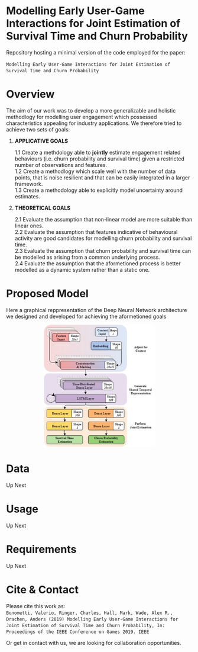 # Modelling Early User-Game Interactions for Joint Estimation of Survival Time and Churn Probability
Repository hosting a minimal version of the code employed for the paper:  
  
`Modelling Early User-Game Interactions for Joint Estimation of Survival Time and Churn Probability` 
  
# Overview
The aim of our work was to develop a more generalizable and holistic methodlogy for modelling user engagement which possessed characteristics appealing for industry applications. We therefore tried to achieve two sets of goals: 
  
1. **APPLICATIVE GOALS**

   1.1 Create a methdology able to **jointly** estimate engagement related behaviours (i.e. churn probability and survival time) given a          restricted number of observations and features.  
   1.2 Create a methodlogy which scale well with the number of data points, that is noise resilient and that can be easily integrated in a        larger framework.  
   1.3 Create a methodology able to explicitly model uncertainty around estimates.  
  
2. **THEORETICAL GOALS**  
   
   2.1 Evaluate the assumption that non-linear model are more suitable than linear ones.  
   2.2 Evaluate the assumption that features indicative of behavioural activity are good candidates for modelling churn probability and          survival time.  
   2.3 Evaluate the assumption that churn probability and survival time can be modelled as arising from a common underlying process.  
   2.4 Evaluate the assumption that the aformetioned process is better modelled as a dynamic system rather than a static one.  
  
# Proposed Model
Here a graphical reppresentation of the Deep Neural Network architecture we designed and developed for achieving the aformetioned goals  
  
<p align="center">   
  <img width="300" height="330" src="https://raw.githubusercontent.com/vb690/churn_survival_joint_estimation/master/figures/bm_architecture.jpg">
</p>

# Data 
Up Next
# Usage
Up Next
# Requirements
Up Next
# Cite & Contact
Please cite this work as:  
`Bonometti, Valerio, Ringer, Charles, Hall, Mark, Wade, Alex R., Drachen, Anders (2019) Modelling Early User-Game Interactions for Joint Estimation of Survival Time and Churn Probability, In: Proceedings of the IEEE Conference on Games 2019. IEEE`  
  
Or get in contact with us, we are looking for collaboration opportunities.
